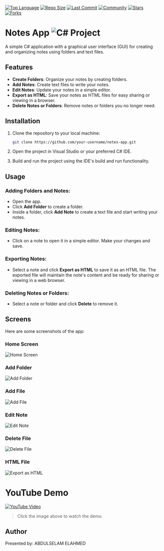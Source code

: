 [![Top Language](https://img.shields.io/github/languages/top/Parasayte/Notes-App?style=plastic&color=teal)](https://github.com/Parasayte/Notes-App)
[![Repo Size](https://img.shields.io/github/repo-size/Parasayte/Notes-App?style=plastic&color=yellowgreen)](https://github.com/Parasayte/Notes-App)
[![Last Commit](https://img.shields.io/github/last-commit/Parasayte/Notes-App?style=plastic&color=crimson)](https://github.com/Parasayte/Notes-App/commits)
[![Community](https://img.shields.io/badge/Community-Active-orange?style=plastic)](https://github.com/Parasayte/Notes-App)
[![Stars](https://img.shields.io/github/stars/Parasayte/Notes-App?style=plastic&color=darkblue)](https://github.com/Parasayte/Notes-App/stargazers)
[![Forks](https://img.shields.io/github/forks/Parasayte/Notes-App?style=plastic&color=darkgreen)](https://github.com/Parasayte/Notes-App/network/members)


# Notes App  ![C# Project](https://img.shields.io/badge/Csharp-Project-%23200020?style=plastic)

A simple C# application with a graphical user interface (GUI) for creating and organizing notes using folders and text files.

## Features

- **Create Folders**: Organize your notes by creating folders.
- **Add Notes**: Create text files to write your notes.
- **Edit Notes**: Update your notes in a simple editor.
- **Export as HTML**: Save your notes as HTML files for easy sharing or viewing in a browser.
- **Delete Notes or Folders**: Remove notes or folders you no longer need.

## Installation

1. Clone the repository to your local machine:
    ```bash
    git clone https://github.com/your-username/notes-app.git
    ```

2. Open the project in Visual Studio or your preferred C# IDE.

3. Build and run the project using the IDE's build and run functionality.

## Usage

### Adding Folders and Notes:
- Open the app.
- Click **Add Folder** to create a folder.
- Inside a folder, click **Add Note** to create a text file and start writing your notes.

### Editing Notes:
- Click on a note to open it in a simple editor. Make your changes and save.

### Exporting Notes:
- Select a note and click **Export as HTML** to save it as an HTML file. The exported file will maintain the note's content and be ready for sharing or viewing in a web browser.

### Deleting Notes or Folders:
- Select a note or folder and click **Delete** to remove it.

## Screens

Here are some screenshots of the app:

### Home Screen
![Home Screen](https://i.imgur.com/ddSmlAn.png)

### Add Folder
![Add Folder](https://i.imgur.com/P7x9nOO.png)

### Add File
![Add File](https://i.imgur.com/bYmRAEr.png)

### Edit Note
![Edit Note](https://i.imgur.com/5ghhMcB.png)

### Delete File
![Delete File](https://i.imgur.com/Klq2QYu.png)

### HTML File
![Export as HTML](https://i.imgur.com/E6kypzl.png)


# YouTube Demo


[![YouTube Video](https://i.imgur.com/qxIk6Ge.png)](https://www.youtube.com/watch?v=h5ZQ0mctH98)

> Click the image above to watch the demo.

## Author

Presented by: ABDULSELAM ELAHMED
